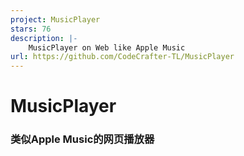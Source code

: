 ```yaml
---
project: MusicPlayer
stars: 76
description: |-
    MusicPlayer on Web like Apple Music
url: https://github.com/CodeCrafter-TL/MusicPlayer
---
```


<!-- Title -->
# MusicPlayer
<!-- Sub-title -->
### 类似Apple Music的网页播放器
<!-- Shelds -->

